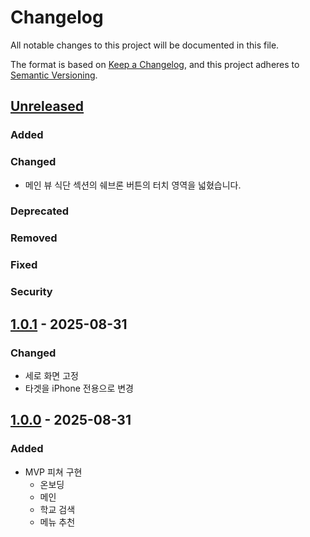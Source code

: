 # Changelog

All notable changes to this project will be documented in this file.

The format is based on [Keep a Changelog](https://keepachangelog.com/en/1.1.0/),
and this project adheres to [Semantic Versioning](https://semver.org/spec/v2.0.0.html).

## [Unreleased]

### Added

### Changed

- 메인 뷰 식단 섹션의 쉐브론 버튼의 터치 영역을 넓혔습니다.

### Deprecated
                                                  
### Removed

### Fixed

### Security

## [1.0.1] - 2025-08-31

### Changed

- 세로 화면 고정
- 타겟을 iPhone 전용으로 변경

## [1.0.0] - 2025-08-31

### Added

- MVP 피쳐 구현
    - 온보딩
    - 메인
    - 학교 검색
    - 메뉴 추천

[unreleased]: https://github.com/AfterHee/afterhee-ios/compare/v1.0.1...HEAD
[1.0.1]: https://github.com/AfterHee/afterhee-ios/releases/tag/v1.0.1
[1.0.0]: https://github.com/AfterHee/afterhee-ios/releases/tag/v1.0.0
